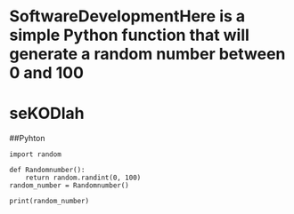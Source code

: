# SoftwareDevelopmentHere is a simple Python function that will generate a random number between 0 and 100
# seKODlah
##Pyhton

```pyhton
import random

def Randomnumber():
    return random.randint(0, 100)
random_number = Randomnumber()
   
print(random_number)
```
